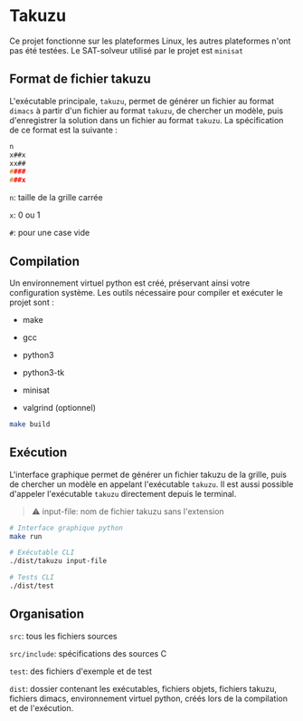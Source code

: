 # Takuzu

Ce projet fonctionne sur les plateformes Linux, les autres plateformes n'ont pas été testées. Le SAT-solveur utilisé par le projet est `minisat`

## Format de fichier takuzu

L'exécutable principale, `takuzu`, permet de générer un fichier au format `dimacs` à partir d'un fichier au format `takuzu`, de chercher un modèle, puis d'enregistrer la solution dans un fichier au format `takuzu`. La spécification de ce format est la suivante :

```c
n
x##x
xx##
####
###x
```

`n`: taille de la grille carrée

`x`: 0 ou 1

`#`: pour une case vide

## Compilation

Un environnement virtuel python est créé, préservant ainsi votre configuration système. Les outils nécessaire pour compiler et exécuter le projet sont :

- make

- gcc

- python3

- python3-tk

- minisat

- valgrind (optionnel)

```bash
make build
```

## Exécution

L'interface graphique permet de générer un fichier takuzu de la grille, puis de chercher un modèle en appelant l'exécutable `takuzu`. Il est aussi possible d'appeler l'exécutable `takuzu` directement depuis le terminal.

> :warning: input-file: nom de fichier takuzu sans l'extension

```bash
# Interface graphique python
make run

# Exécutable CLI
./dist/takuzu input-file

# Tests CLI
./dist/test
```

## Organisation

`src`: tous les fichiers sources

`src/include`: spécifications des sources C

`test`: des fichiers d'exemple et de test

`dist`: dossier contenant les exécutables, fichiers objets, fichiers takuzu, fichiers dimacs, environnement virtuel python, créés lors de la compilation et de l'exécution.
